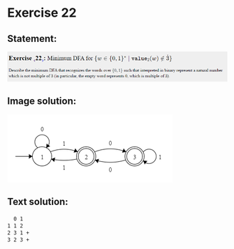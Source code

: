 # Exercise 22

## Statement:
![Statement](https://github.com/AdriCri22/Teoria-Computacion-TC-FIB/blob/main/DFA/22/Statement_22.png)

## Image solution:
![Solution](https://github.com/AdriCri22/Teoria-Computacion-TC-FIB/blob/main/DFA/22/Image_sol_22.png)

## Text solution:
      0 1
    1 1 2
    2 3 1 +
    3 2 3 +
